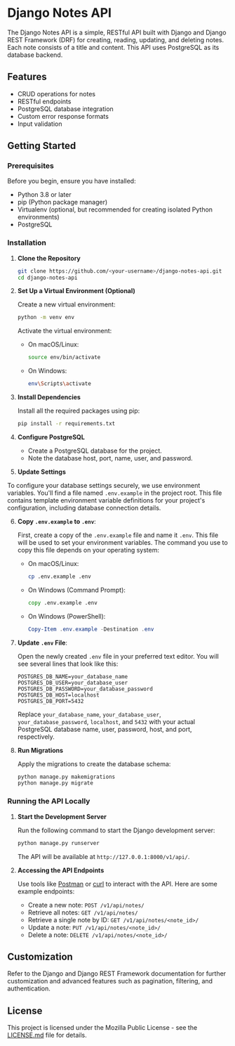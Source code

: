 # Django Notes API

The Django Notes API is a simple, RESTful API built with Django and Django REST Framework (DRF) for creating, reading, updating, and deleting notes. Each note consists of a title and content. This API uses PostgreSQL as its database backend.

## Features

- CRUD operations for notes
- RESTful endpoints
- PostgreSQL database integration
- Custom error response formats
- Input validation

## Getting Started

### Prerequisites

Before you begin, ensure you have installed:

- Python 3.8 or later
- pip (Python package manager)
- Virtualenv (optional, but recommended for creating isolated Python environments)
- PostgreSQL

### Installation

1. **Clone the Repository**

   ```bash
   git clone https://github.com/<your-username>/django-notes-api.git
   cd django-notes-api
   ```

2. **Set Up a Virtual Environment (Optional)**

   Create a new virtual environment:

   ```bash
   python -m venv env
   ```

   Activate the virtual environment:

   - On macOS/Linux:
     ```bash
     source env/bin/activate
     ```
   - On Windows:
     ```bash
     env\Scripts\activate
     ```

3. **Install Dependencies**

   Install all the required packages using pip:

   ```bash
   pip install -r requirements.txt
   ```

4. **Configure PostgreSQL**

   - Create a PostgreSQL database for the project.
   - Note the database host, port, name, user, and password.

5. **Update Settings**

To configure your database settings securely, we use environment variables. You'll find a file named `.env.example` in the project root. This file contains template environment variable definitions for your project's configuration, including database connection details.

6. **Copy `.env.example` to `.env`**:

   First, create a copy of the `.env.example` file and name it `.env`. This file will be used to set your environment variables. The command you use to copy this file depends on your operating system:

   - On macOS/Linux:
     ```bash
     cp .env.example .env
     ```
   - On Windows (Command Prompt):
     ```cmd
     copy .env.example .env
     ```
   - On Windows (PowerShell):
     ```powershell
     Copy-Item .env.example -Destination .env
     ```

7. **Update `.env` File**:

   Open the newly created `.env` file in your preferred text editor. You will see several lines that look like this:

   ```plaintext
   POSTGRES_DB_NAME=your_database_name
   POSTGRES_DB_USER=your_database_user
   POSTGRES_DB_PASSWORD=your_database_password
   POSTGRES_DB_HOST=localhost
   POSTGRES_DB_PORT=5432
   ```

   Replace `your_database_name`, `your_database_user`, `your_database_password`, `localhost`, and `5432` with your actual PostgreSQL database name, user, password, host, and port, respectively.

8. **Run Migrations**

   Apply the migrations to create the database schema:

   ```bash
   python manage.py makemigrations
   python manage.py migrate
   ```

### Running the API Locally

1. **Start the Development Server**

   Run the following command to start the Django development server:

   ```bash
   python manage.py runserver
   ```

   The API will be available at `http://127.0.0.1:8000/v1/api/`.

2. **Accessing the API Endpoints**

   Use tools like [Postman](https://www.postman.com/) or [curl](https://curl.se/) to interact with the API. Here are some example endpoints:

   - Create a new note: `POST /v1/api/notes/`
   - Retrieve all notes: `GET /v1/api/notes/`
   - Retrieve a single note by ID: `GET /v1/api/notes/<note_id>/`
   - Update a note: `PUT /v1/api/notes/<note_id>/`
   - Delete a note: `DELETE /v1/api/notes/<note_id>/`

## Customization

Refer to the Django and Django REST Framework documentation for further customization and advanced features such as pagination, filtering, and authentication.

## License

This project is licensed under the Mozilla Public License - see the [LICENSE.md](LICENSE.md) file for details.